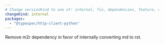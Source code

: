 ```yaml
---
# Change versionKind to one of: internal, fix, dependencies, feature, deprecation, breaking
changeKind: internal
packages:
  - "@typespec/http-client-python"
---
```


Remove m2r dependency in favor of internally converting md to rst.
